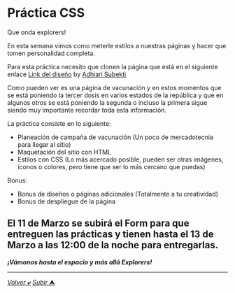 # Práctica CSS

Que onda explorers!

En esta semana vimos como meterle estilos a nuestras páginas y hacer que tomen personalidad completa.

Para esta práctica necesito que clonen la página que está en el siguiente enlace [Link del diseño](./landingVacunaci%C3%B3n.png) by [Adhiari Subekti](https://dribbble.com/Adhiari_is)

Como pueden ver es una página de vacunación y en estos momentos que se está poniendo la tercer dosis en varios estados de la república y que en algunos otros se está poniendo la segunda o incluso la primera sigue siendo muy importante recordar toda esta información.

La práctica consiste en lo siguiente:

- Planeación de campaña de vacunación (Un poco de mercadotecnia para llegar al sitio)
- Maquetación del sitio con HTML
- Estilos con CSS (Lo más acercado posible, pueden ser otras imágenes, íconos o colores, pero tiene que ser lo más cercano que puedas)

Bonus:
- Bonus de diseños o páginas adicionales (Totalmente a tu creatividad)
- Bonus de despliegue de la página 

## El 11 de Marzo se subirá el Form para que entreguen las prácticas y tienen hasta el 13 de Marzo a las 12:00 de la noche para entregarlas. 
***¡Vámonos hasta el espacio y más allá Explorers!***

---

[*Volver* **&ldca;**](/01%20-%20INTRO/README.md "Regresar a página anterior") 
[*Subir* **&#11165;**](# "Ir al título")